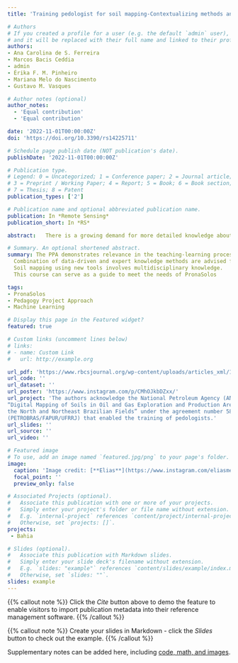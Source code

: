 ```yaml
---
title: 'Training pedologist for soil mapping-Contextualizing methods and its accuracy using the project pedagogy approach'

# Authors
# If you created a profile for a user (e.g. the default `admin` user), write the username (folder name) here
# and it will be replaced with their full name and linked to their profile.
authors:
- Ana Carolina de S. Ferreira
- Marcos Bacis Ceddia
- admin
- Érika F. M. Pinheiro
- Mariana Melo do Nascimento
- Gustavo M. Vasques

# Author notes (optional)
author_notes:
  - 'Equal contribution'
  - 'Equal contribution'

date: '2022-11-01T00:00:00Z'
doi: 'https://doi.org/10.3390/rs14225711'

# Schedule page publish date (NOT publication's date).
publishDate: '2022-11-01T00:00:00Z'

# Publication type.
# Legend: 0 = Uncategorized; 1 = Conference paper; 2 = Journal article;
# 3 = Preprint / Working Paper; 4 = Report; 5 = Book; 6 = Book section;
# 7 = Thesis; 8 = Patent
publication_types: ['2']

# Publication name and optional abbreviated publication name.
publication: In *Remote Sensing*
publication_short: In *RS*

abstract:   There is a growing demand for more detailed knowledge about soils, their functions, and connections with human activities and environmental services. In Brazil, where soil survey and mapping have been scarce since the 1990s, there is a remarkable sense of urgency. Recently, a national soil program was created (PronaSolos) to attend to the massive demand for soil information. PronaSolos is an effort to return to the systematic soil mapping of the national territory, which requires many pedologists who master the traditional knowledge of soil mapping, but above all, the modern and accurate digital soil mapping (DSM) techniques. Based on these aspects, this study aims to address the technical and educational aspects inherent in the training process of new pedologists by contextualizing different soil mapping methods using the pedagogy project approach (PPA). Specifically, the study sought to assess the following subjects- (i) evaluate the learning process of different apprentices in performing soil survey and mapping in a small training area; (ii) compare maps generated by conventional soil mapping (CSM) and DSM using two probabilistic design for validation (SRS -Simple Random Sampling and SSRS - Stratified Simple Random Sampling). The DSM techniques evaluated were- Multinomial Logistic Regression - MLR and Random Forest - RF. For the course, four apprentices were selected and trained in both CSM and DSM techniques. Finally, they were asked about the learning process in the PPA and improvement for future courses. This study showed that- a) the PPA is promising to train new pedologists since, by mixing theoretical activities and contextualized practices (a project in progress), it not only awakens great motivation and critical capacity but also develops the ability for apprentices to find solutions in a area in constant evolution; b) the quality of the maps changed significantly according to the validation sample design applied. The CSM present better quality than DSM, mainly when using SSRS. The RF presented equivalent accuracy to CSM using SRS. Irrespective to validation sample design, the MLR presented the lowest accuracy; c) The CSMs presented higher user’s accuracy while the DSMs presented higher producer’s accuracy; d) The quality of CSM generated by the apprentices was not clearly related to the previous experience and knowledge in soil science. 

# Summary. An optional shortened abstract.
summary: The PPA demonstrates relevance in the teaching-learning process of soil mapping.
  Combination of data-driven and expert knowledge methods are advised for future courses.
  Soil mapping using new tools involves multidisciplinary knowledge.
  This course can serve as a guide to meet the needs of PronaSolos

tags:
- PronaSolos
- Pedagogy Project Approach
- Machine Learning

# Display this page in the Featured widget?
featured: true

# Custom links (uncomment lines below)
# links:
# - name: Custom Link
#   url: http://example.org

url_pdf: 'https://www.rbcsjournal.org/wp-content/uploads/articles_xml/1806-9657-rbcs-45-e0200130/1806-9657-rbcs-45-e0200130.x22228.pdf'
url_code: ''
url_dataset: ''
url_poster: 'https://www.instagram.com/p/CMhOJkbDZxx/'
url_project: 'The authors acknowledge the National Petroleum Agency (ANP) for funding the project
“Digital Mapping of Soils in Oil and Gas Exploration and Production Areas - Case Studies of
the North and Northeast Brazilian Fields” under the agreement number 5850.0105881.17.9
(PETROBRAS/FAPUR/UFRRJ) that enabled the training of pedologists.'
url_slides: ''
url_source: ''
url_video: ''

# Featured image
# To use, add an image named `featured.jpg/png` to your page's folder.
image:
  caption: 'Image credit: [**Elias**](https://www.instagram.com/eliasmendescosta/?hl=pt-br)'
  focal_point: ''
  preview_only: false

# Associated Projects (optional).
#   Associate this publication with one or more of your projects.
#   Simply enter your project's folder or file name without extension.
#   E.g. `internal-project` references `content/project/internal-project/index.md`.
#   Otherwise, set `projects: []`.
projects:
 - Bahia

# Slides (optional).
#   Associate this publication with Markdown slides.
#   Simply enter your slide deck's filename without extension.
#   E.g. `slides: "example"` references `content/slides/example/index.md`.
#   Otherwise, set `slides: ""`.
slides: example
---
```


{{% callout note %}}
Click the _Cite_ button above to demo the feature to enable visitors to import publication metadata into their reference management software.
{{% /callout %}}

{{% callout note %}}
Create your slides in Markdown - click the _Slides_ button to check out the example.
{{% /callout %}}

Supplementary notes can be added here, including [code, math, and images](https://wowchemy.com/docs/writing-markdown-latex/).
